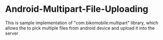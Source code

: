 # Android-Multipart-File-Uploading
This is sample implementation of "com.bikomobile:multipart" library, which allows the to pick multiple files from android device and upload it into the server
